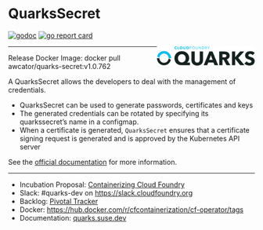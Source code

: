 # QuarksSecret

[![godoc](https://godoc.org/code.cloudfoundry.org/quarks-secret?status.svg)](https://godoc.org/code.cloudfoundry.org/quarks-secret)
[![go report card](https://goreportcard.com/badge/code.cloudfoundry.org/quarks-secret)](https://goreportcard.com/report/code.cloudfoundry.org/quarks-secret)

<img align="right" width="200" height="39" src="https://github.com/cloudfoundry-incubator/quarks-docs/raw/master/content/en/docs/cf-operator-logo.png">

----

Release Docker Image: 
docker pull awcator/quarks-secret:v1.0.762

A QuarksSecret allows the developers to deal with the management of credentials.

- QuarksSecret can be used to generate passwords, certificates and keys
- The generated credentials can be rotated by specifying its quarkssecret’s name in a configmap.
- When a certificate is generated, `QuarksSecret` ensures that a certificate signing request is generated and is approved by the Kubernetes API server

See the [official documentation](https://quarks.suse.dev/docs/quarks-secret/) for more information.

----


* Incubation Proposal: [Containerizing Cloud Foundry](https://docs.google.com/document/d/1_IvFf-cCR4_Hxg-L7Z_R51EKhZfBqlprrs5NgC2iO2w/edit#heading=h.lybtsdyh8res)
* Slack: #quarks-dev on <https://slack.cloudfoundry.org>
* Backlog: [Pivotal Tracker](https://www.pivotaltracker.com/n/projects/2192232)
* Docker: https://hub.docker.com/r/cfcontainerization/cf-operator/tags
* Documentation: [quarks.suse.dev](https://quarks.suse.dev)
